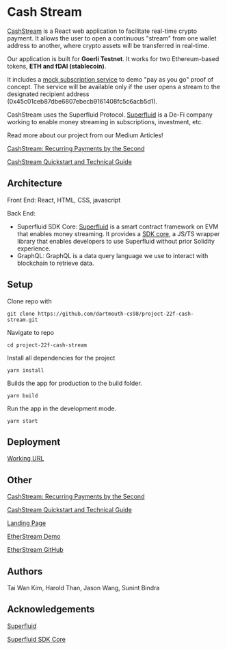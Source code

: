 # Cash Stream

[CashStream](https://cash-stream.surge.sh/) is a React web application to facilitate real-time crypto payment. It allows the user to open a continuous "stream" from one wallet address to another, where crypto assets will be transferred in real-time.

Our application is built for **Goerli Testnet**. It works for two Ethereum-based tokens, **ETH and fDAI (stablecoin)**.

It includes a [mock subscription service](https://spotify-3-0.onrender.com/) to demo "pay as you go" proof of concept. The service will be available only if the user opens a stream to the designated recipient address (0x45c01ceb87dbe6807ebecb9161408fc5c6acb5d1).

CashStream uses the Superfluid Protocol. [Superfluid](https://www.superfluid.finance/) is a De-Fi company working to enable money streaming in subscriptions, investment, etc.

Read more about our project from our Medium Articles!

[CashStream: Recurring Payments by the Second](https://medium.com/dartmouth-cs98/recurring-payments-by-the-second-da7173080cee)

[CashStream Quickstart and Technical Guide](https://medium.com/@sunint.s.bindra.22/cashstream-quickstart-and-technical-guide-4ddf59baca15)

## Architecture

Front End: React, HTML, CSS, javascript

Back End:
* Superfluid SDK Core: [Superfluid](https://docs.superfluid.finance/superfluid/) is a smart contract framework on EVM that enables money streaming.
It provides a [SDK core](https://docs.superfluid.finance/superfluid/developers/sdk-core), a JS/TS wrapper library that enables developers to use Superfluid without prior Solidity experience.
* GraphQL: GraphQL is a data query language we use to interact with blockchain to retrieve data.

## Setup

Clone repo with
```
git clone https://github.com/dartmouth-cs98/project-22f-cash-stream.git
```
Navigate to repo
```
cd project-22f-cash-stream 
```

Install all dependencies for the project
```
yarn install
```

Builds the app for production to the build folder.
```
yarn build
```

Run the app in the development mode.
```
yarn start
```

## Deployment

[Working URL](https://cash-stream.surge.sh/) 

## Other
[CashStream: Recurring Payments by the Second](https://medium.com/dartmouth-cs98/recurring-payments-by-the-second-da7173080cee)

[CashStream Quickstart and Technical Guide](https://medium.com/@sunint.s.bindra.22/cashstream-quickstart-and-technical-guide-4ddf59baca15)

[Landing Page](http://cashstreamcrypto.com)

[EtherStream Demo](https://spotify-3-0.onrender.com/)

[EtherStream GitHub](https://github.com/thanvinhbaohoang/Spotify-3.0)

## Authors

Tai Wan Kim, Harold Than, Jason Wang, Sunint Bindra

## Acknowledgements

[Superfluid](https://docs.superfluid.finance/superfluid/)

[Superfluid SDK Core](https://docs.superfluid.finance/superfluid/developers/sdk-core)
